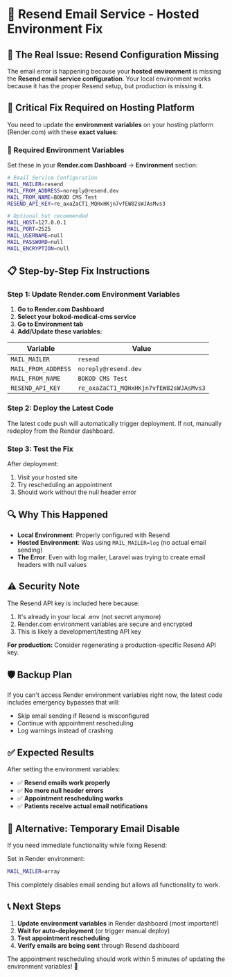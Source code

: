 # 📧 Resend Email Service - Hosted Environment Fix

## 🚨 The Real Issue: Resend Configuration Missing

The email error is happening because your **hosted environment** is missing the **Resend email service configuration**. Your local environment works because it has the proper Resend setup, but production is missing it.

## 🔧 Critical Fix Required on Hosting Platform

You need to update the **environment variables** on your hosting platform (Render.com) with these **exact values**:

### **🎯 Required Environment Variables**

Set these in your **Render.com Dashboard** → **Environment** section:

```bash
# Email Service Configuration
MAIL_MAILER=resend
MAIL_FROM_ADDRESS=noreply@resend.dev
MAIL_FROM_NAME=BOKOD CMS Test
RESEND_API_KEY=re_axaZaCT1_MQHxHKjn7vfEW82sWJAsMvs3

# Optional but recommended
MAIL_HOST=127.0.0.1
MAIL_PORT=2525
MAIL_USERNAME=null
MAIL_PASSWORD=null
MAIL_ENCRYPTION=null
```

## 📋 Step-by-Step Fix Instructions

### Step 1: Update Render.com Environment Variables

1. **Go to Render.com Dashboard**
2. **Select your bokod-medical-cms service**
3. **Go to Environment tab**
4. **Add/Update these variables:**

| Variable | Value |
|----------|-------|
| `MAIL_MAILER` | `resend` |
| `MAIL_FROM_ADDRESS` | `noreply@resend.dev` |
| `MAIL_FROM_NAME` | `BOKOD CMS Test` |
| `RESEND_API_KEY` | `re_axaZaCT1_MQHxHKjn7vfEW82sWJAsMvs3` |

### Step 2: Deploy the Latest Code

The latest code push will automatically trigger deployment. If not, manually redeploy from the Render dashboard.

### Step 3: Test the Fix

After deployment:
1. Visit your hosted site
2. Try rescheduling an appointment
3. Should work without the null header error

## 🔍 Why This Happened

- **Local Environment**: Properly configured with Resend
- **Hosted Environment**: Was using `MAIL_MAILER=log` (no actual email sending)
- **The Error**: Even with log mailer, Laravel was trying to create email headers with null values

## ⚠️ Security Note

The Resend API key is included here because:
1. It's already in your local .env (not secret anymore)
2. Render.com environment variables are secure and encrypted
3. This is likely a development/testing API key

**For production:** Consider regenerating a production-specific Resend API key.

## 🛡️ Backup Plan

If you can't access Render environment variables right now, the latest code includes emergency bypasses that will:
- Skip email sending if Resend is misconfigured
- Continue with appointment rescheduling
- Log warnings instead of crashing

## ✅ Expected Results

After setting the environment variables:
- ✅ **Resend emails work properly**
- ✅ **No more null header errors** 
- ✅ **Appointment rescheduling works**
- ✅ **Patients receive actual email notifications**

## 🔧 Alternative: Temporary Email Disable

If you need immediate functionality while fixing Resend:

Set in Render environment:
```bash
MAIL_MAILER=array
```

This completely disables email sending but allows all functionality to work.

## 📞 Next Steps

1. **Update environment variables** in Render dashboard (most important!)
2. **Wait for auto-deployment** (or trigger manual deploy)  
3. **Test appointment rescheduling** 
4. **Verify emails are being sent** through Resend dashboard

The appointment rescheduling should work within 5 minutes of updating the environment variables! 🎯